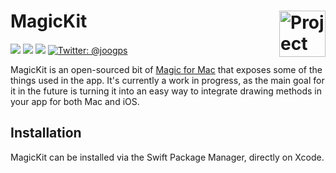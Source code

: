 <h1> MagicKit
  <img align="right" alt="Project logo" src="https://github.com/joao-works/MagicKit/assets/41346220/ed200963-fb66-459e-8bcc-98e099ef6e0c" width=74px>
</h1>

<p>
    <img src="https://img.shields.io/badge/iOS-14.0+-blue.svg" />
    <img src="https://img.shields.io/badge/macOS-11.0+-orange.svg" />
    <img src="https://img.shields.io/badge/Download Magic-7D28DF.svg" />
    <a href="https://twitter.com/joogps">
        <img src="https://img.shields.io/badge/Contact-@joogps-lightgrey.svg?style=social&logo=twitter" alt="Twitter: @joogps" />
    </a>
</p>

MagicKit is an open-sourced bit of [Magic for Mac](https://apps.apple.com/us/app/magic-drawing-and-ai/id1581223559) that exposes some of the things used in the app. It's currently a work in progress, as the main goal for it in the future is turning it into an easy way to integrate drawing methods in your app for both Mac and iOS.


## Installation

MagicKit can be installed via the Swift Package Manager, directly on Xcode.
